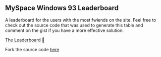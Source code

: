 ## MySpace Windows 93 Leaderboard
A leaderboard for the users with the most fwiends on the site. Feel free to check out the source code that was used to generate this table and comment on the gist if you have a more effective solution.

[The Leaderboard 🏅](https://sophiezhng.github.io/myspace-93-leaderboard)

Fork the source code [here](https://gist.github.com/sophiezhng/172d2e0584d348bb375c8207152e6c9f)
